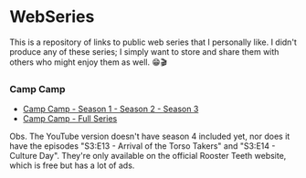 # WebSeries

This is a repository of links to public web series that I personally like. I didn't produce any of these series; I simply want to store and share them with others who might enjoy them as well. 😁🎬

### Camp Camp

- [Camp Camp - Season 1 - Season 2 - Season 3](https://www.youtube.com/playlist?list=PL2vBnPCQT4WLQRL62FLUSis4AMwHzNmGl)
- [Camp Camp - Full Series](https://roosterteeth.com/series/camp-camp?season=1)

Obs. The YouTube version doesn't have season 4 included yet, nor does it have the episodes "S3:E13 - Arrival of the Torso Takers" and "S3:E14 - Culture Day". They're only available on the official Rooster Teeth website, which is free but has a lot of ads.
